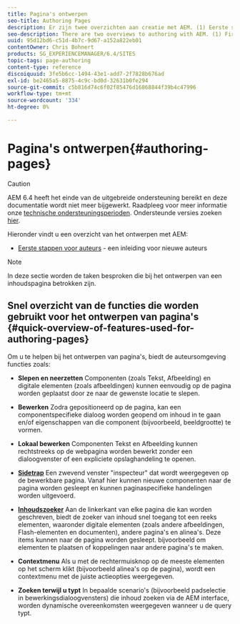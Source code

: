 ```yaml
---
title: Pagina's ontwerpen
seo-title: Authoring Pages
description: Er zijn twee overzichten aan creatie met AEM. (1) Eerste stappen voor auteurs - een inleiding voor nieuwe auteurs, en (2) snelle gids voor het ontwerpen van pagina's - een snelle gids (op hoog niveau) aan de belangrijkste acties.
seo-description: There are two overviews to authoring with AEM. (1) First Steps for Authors - an introduction for new authors, and (2) Quick Guide to Authoring Pages - a quick guide (high-level) to the main actions.
uuid: 95d12bd6-c51d-4b7c-9d67-a152a822eb01
contentOwner: Chris Bohnert
products: SG_EXPERIENCEMANAGER/6.4/SITES
topic-tags: page-authoring
content-type: reference
discoiquuid: 3fe5b6cc-1494-43e1-add7-2f7828b676ad
exl-id: be2465a5-8875-4c9c-bd0d-32631b0fe294
source-git-commit: c5b816d74c6f02f85476d16868844f39b4c47996
workflow-type: tm+mt
source-wordcount: '334'
ht-degree: 0%

---
```


# Pagina&#39;s ontwerpen{#authoring-pages}

>[!CAUTION]
>
>AEM 6.4 heeft het einde van de uitgebreide ondersteuning bereikt en deze documentatie wordt niet meer bijgewerkt. Raadpleeg voor meer informatie onze [technische ondersteuningsperioden](https://helpx.adobe.com/support/programs/eol-matrix.html). Ondersteunde versies zoeken [hier](https://experienceleague.adobe.com/docs/).

Hieronder vindt u een overzicht van het ontwerpen met AEM:

* [Eerste stappen voor auteurs](/help/sites-classic-ui-authoring/classic-page-author-first-steps.md) - een inleiding voor nieuwe auteurs

>[!NOTE]
>
>In deze sectie worden de taken besproken die bij het ontwerpen van een inhoudspagina betrokken zijn. <!-- There are many additional features closely related to page authoring, these are covered under [Site and Page Features](/sites-classic-ui-authoring/classic-feature.md). -->

## Snel overzicht van de functies die worden gebruikt voor het ontwerpen van pagina&#39;s {#quick-overview-of-features-used-for-authoring-pages}

Om u te helpen bij het ontwerpen van pagina&#39;s, biedt de auteursomgeving functies zoals:

* **Slepen en neerzetten**
Componenten (zoals Tekst, Afbeelding) en digitale elementen (zoals afbeeldingen) kunnen eenvoudig op de pagina worden geplaatst door ze naar de gewenste locatie te slepen.

* **Bewerken**
Zodra gepositioneerd op de pagina, kan een componentspecifieke dialoog worden geopend om inhoud in te gaan en/of eigenschappen van die component (bijvoorbeeld, beeldgrootte) te vormen.

* **Lokaal bewerken**
Componenten Tekst en Afbeelding kunnen rechtstreeks op de webpagina worden bewerkt zonder een dialoogvenster of een expliciete opslaghandeling te openen.

* **[Sidetrap](/help/sites-classic-ui-authoring/classic-page-author-env-tools.md#sidekickclassicui)**
Een zwevend venster &quot;inspecteur&quot; dat wordt weergegeven op de bewerkbare pagina. Vanaf hier kunnen nieuwe componenten naar de pagina worden gesleept en kunnen paginaspecifieke handelingen worden uitgevoerd.

* **[Inhoudszoeker](/help/sites-classic-ui-authoring/classic-page-author-env-tools.md#thecontentfinderclassicui)**
Aan de linkerkant van elke pagina die kan worden geschreven, biedt de zoeker van inhoud snel toegang tot een reeks elementen, waaronder digitale elementen (zoals andere afbeeldingen, Flash-elementen en documenten), andere pagina&#39;s en alinea&#39;s. Deze items kunnen naar de pagina worden gesleept. bijvoorbeeld om elementen te plaatsen of koppelingen naar andere pagina&#39;s te maken.

* **Contextmenu**
Als u met de rechtermuisknop op de meeste elementen op het scherm klikt (bijvoorbeeld alinea&#39;s op de pagina), wordt een contextmenu met de juiste actieopties weergegeven.

* **Zoeken terwijl u typt**
In bepaalde scenario&#39;s (bijvoorbeeld padselectie in bewerkingsdialoogvensters) die inhoud zoeken via de AEM interface, worden dynamische overeenkomsten weergegeven wanneer u de query typt.

